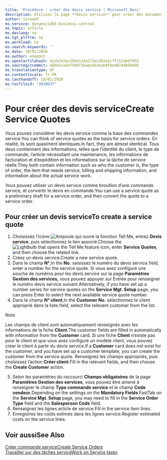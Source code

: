 ```yaml
---
title: 'Procédure : créer des devis service | Microsoft Docs'
description: Utilisez la page **Devis service** pour créer des documents dans lesquels vous saisissez des informations sur un service, tel que réparation et maintenance, pour des articles de service à la demande du client. Vous pouvez utiliser un devis service comme brouillon d’une commande service, et convertir le devis en commande.
author: SorenGP
ms.service: dynamics365-business-central
ms.topic: article
ms.devlang: na
ms.tgt_pltfrm: na
ms.workload: na
ms.search.keywords: ''
ms.date: 10/01/2020
ms.author: edupont
ms.openlocfilehash: 41cb742ac256e124a273ac202a1c7f112a69795d
ms.sourcegitcommit: ddbb5cede750df1baba4b3eab8fbed6744b5b9d6
ms.translationtype: HT
ms.contentlocale: fr-FR
ms.lasthandoff: 10/01/2020
ms.locfileid: "3918637"
---
```

# <a name="create-service-quotes"></a><span data-ttu-id="c73e0-104">Pour créer des devis service</span><span class="sxs-lookup"><span data-stu-id="c73e0-104">Create Service Quotes</span></span>
<span data-ttu-id="c73e0-105">Vous pouvez considérer les devis service comme la base des commandes service.</span><span class="sxs-lookup"><span data-stu-id="c73e0-105">You can think of service quotes as the basis for service orders.</span></span> <span data-ttu-id="c73e0-106">En réalité, ils sont quasiment identiques.</span><span class="sxs-lookup"><span data-stu-id="c73e0-106">In fact, they are almost identical.</span></span> <span data-ttu-id="c73e0-107">Tous deux contiennent des informations, telles que l’identité du client, le type de commande, l’article nécessitant une maintenance, les informations de facturation et d’expédition et les informations sur la tâche de service réelle.</span><span class="sxs-lookup"><span data-stu-id="c73e0-107">They both contain information such as who the customer is, the type of order, the item that needs service, billing and shipping information, and information about the actual service work.</span></span>
 
<span data-ttu-id="c73e0-108">Vous pouvez utiliser un devis service comme brouillon d’une commande service, et convertir le devis en commande.</span><span class="sxs-lookup"><span data-stu-id="c73e0-108">You can use a service quote as a preliminary draft for a service order, and then convert the quote to a service order.</span></span>  
  
## <a name="to-create-a-service-quote"></a><span data-ttu-id="c73e0-109">Pour créer un devis service</span><span class="sxs-lookup"><span data-stu-id="c73e0-109">To create a service quote</span></span>  
1. <span data-ttu-id="c73e0-110">Choisissez l’icône ![Ampoule qui ouvre la fonction Tell Me](media/ui-search/search_small.png "Dites-moi ce que vous voulez faire"), entrez **Devis service**, puis sélectionnez le lien associé.</span><span class="sxs-lookup"><span data-stu-id="c73e0-110">Choose the ![Lightbulb that opens the Tell Me feature](media/ui-search/search_small.png "Tell me what you want to do") icon, enter **Service Quotes**, and then choose the related link.</span></span>  
2. <span data-ttu-id="c73e0-111">Créez un devis service.</span><span class="sxs-lookup"><span data-stu-id="c73e0-111">Create a new service quote.</span></span>  
3. <span data-ttu-id="c73e0-112">Dans le champ **N°**,</span><span class="sxs-lookup"><span data-stu-id="c73e0-112">In the **No.**</span></span> <span data-ttu-id="c73e0-113">saisissez le numéro du devis service.</span><span class="sxs-lookup"><span data-stu-id="c73e0-113">field, enter a number for the service quote.</span></span> <span data-ttu-id="c73e0-114">Si vous avez configuré une souche de numéros pour les devis service sur la page **Paramètres Gestion des services,** vous pouvez appuyer sur Entrée pour renseigner le numéro devis service suivant.</span><span class="sxs-lookup"><span data-stu-id="c73e0-114">Alternatively, if you have set up a number series for service quotes on the **Service Mgt. Setup** page, you can press Enter to select the next available service quote number.</span></span>  
4. <span data-ttu-id="c73e0-115">Dans le champ **N° client**,</span><span class="sxs-lookup"><span data-stu-id="c73e0-115">In the **Customer No.**</span></span>  <span data-ttu-id="c73e0-116">sélectionnez le client approprié dans la liste.</span><span class="sxs-lookup"><span data-stu-id="c73e0-116">field, select the relevant customer from the list.</span></span>  

  > [!Note]  
  >  <span data-ttu-id="c73e0-117">Les champs de client sont automatiquement renseignés avec les informations de la fiche **Client**.</span><span class="sxs-lookup"><span data-stu-id="c73e0-117">The customer fields are filled in automatically with information from the **Customer** card.</span></span> <span data-ttu-id="c73e0-118">Si une fiche **Client** n’existe pas pour le client et que vous avez configuré un modèle client, vous pouvez créer le client à partir du devis service.</span><span class="sxs-lookup"><span data-stu-id="c73e0-118">If a **Customer** card does not exist for the customer, and you have set up a customer template, you can create the customer from the service quote.</span></span> <span data-ttu-id="c73e0-119">Renseignez les champs appropriés, puis choisissez l’action **Créer client**.</span><span class="sxs-lookup"><span data-stu-id="c73e0-119">Fill in the relevant fields, and then choose the **Create Customer** action.</span></span>  
  
5. <span data-ttu-id="c73e0-120">Selon les paramètres du raccourci **Champs obligatoires** de la page **Paramètres Gestion des services**, vous pouvez être amené à renseigner le champ **Type commande service** et le champ **Code vendeur**.</span><span class="sxs-lookup"><span data-stu-id="c73e0-120">Depending on the settings on the **Mandatory Fields** FastTab on the **Service Mgt. Setup** page, you may need to fill in the **Service Order Type** field and the **Salesperson Code** field.</span></span>  
6. <span data-ttu-id="c73e0-121">Renseignez les lignes article de service.</span><span class="sxs-lookup"><span data-stu-id="c73e0-121">Fill in the service item lines.</span></span>  
7. <span data-ttu-id="c73e0-122">Enregistrez les coûts estimés dans les lignes service.</span><span class="sxs-lookup"><span data-stu-id="c73e0-122">Register estimated costs on the service lines.</span></span>  
  
## <a name="see-also"></a><span data-ttu-id="c73e0-123">Voir aussi</span><span class="sxs-lookup"><span data-stu-id="c73e0-123">See Also</span></span>  
[<span data-ttu-id="c73e0-124">Créer commande service</span><span class="sxs-lookup"><span data-stu-id="c73e0-124">Create Service Orders</span></span>](service-how-to-create-service-orders.md)  
[<span data-ttu-id="c73e0-125">Travailler sur des tâches service</span><span class="sxs-lookup"><span data-stu-id="c73e0-125">Work on Service tasks</span></span>](service-how-to-work-on-service-tasks.md)  

 